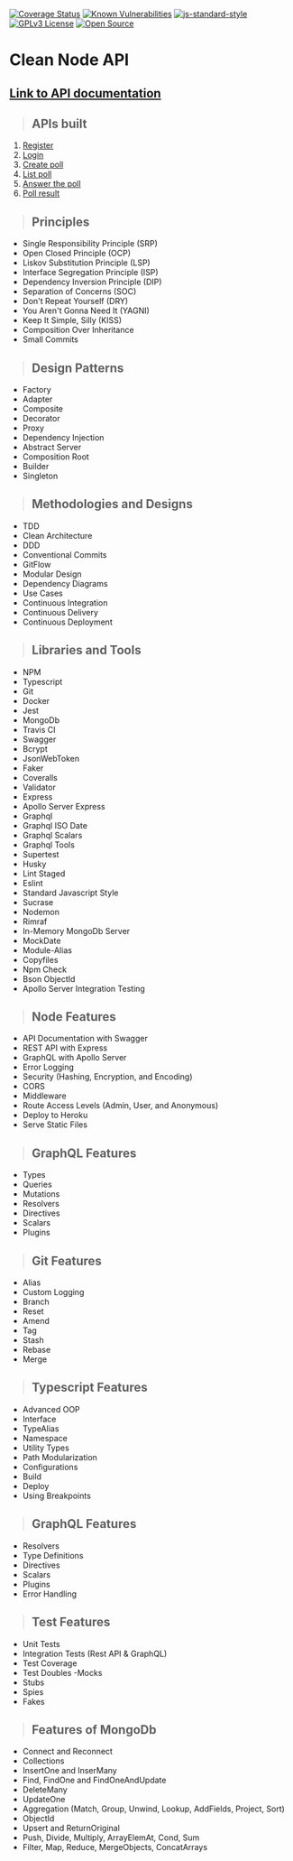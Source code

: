 [![Coverage Status](https://coveralls.io/repos/github/rmanguinho/clean-ts-api/badge.svg)](https://coveralls.io/github/rmanguinho/clean-ts-api)
[![Known Vulnerabilities](https://snyk.io/test/github/rmanguinho/clean-ts-api/badge.svg)](https://snyk.io/test/github/rmanguinho/clean-ts-api)
[![js-standard-style](https://img.shields.io/badge/code%20style-standard-brightgreen.svg)](http://standardjs.com)
[![GPLv3 License](https://img.shields.io/badge/License-GPL%20v3-yellow.svg)](https://opensource.org/licenses/)
[![Open Source](https://badges.frapsoft.com/os/v1/open-source.svg?v=103)](https://opensource.org/)

# **Clean Node API**

## [**Link to API documentation**](http://fordevs.herokuapp.com/api-docs)

> ## APIs built

1. [Register](./requirements/signup.md)
2. [Login](./requirements/login.md)
3. [Create poll](./requirements/add-survey.md)
4. [List poll](./requirements/load-surveys.md)
5. [Answer the poll](./requirements/save-survey-result.md)
6. [Poll result](./requirements/load-survey-result.md)

> ## Principles

- Single Responsibility Principle (SRP)
- Open Closed Principle (OCP)
- Liskov Substitution Principle (LSP)
- Interface Segregation Principle (ISP)
- Dependency Inversion Principle (DIP)
- Separation of Concerns (SOC)
- Don't Repeat Yourself (DRY)
- You Aren't Gonna Need It (YAGNI)
- Keep It Simple, Silly (KISS)
- Composition Over Inheritance
- Small Commits

> ## Design Patterns

- Factory
- Adapter
- Composite
- Decorator
- Proxy
- Dependency Injection
- Abstract Server
- Composition Root
- Builder
- Singleton

> ## Methodologies and Designs

- TDD
- Clean Architecture
- DDD
- Conventional Commits
- GitFlow
- Modular Design
- Dependency Diagrams
- Use Cases
- Continuous Integration
- Continuous Delivery
- Continuous Deployment

> ## Libraries and Tools

- NPM
- Typescript
- Git
- Docker
- Jest
- MongoDb
- Travis CI
- Swagger
- Bcrypt
- JsonWebToken
- Faker
- Coveralls
- Validator
- Express
- Apollo Server Express
- Graphql
- Graphql ISO Date
- Graphql Scalars
- Graphql Tools
- Supertest
- Husky
- Lint Staged
- Eslint
- Standard Javascript Style
- Sucrase
- Nodemon
- Rimraf
- In-Memory MongoDb Server
- MockDate
- Module-Alias
- Copyfiles
- Npm Check
- Bson ObjectId
- Apollo Server Integration Testing

> ## Node Features

- API Documentation with Swagger
- REST API with Express
- GraphQL with Apollo Server
- Error Logging
- Security (Hashing, Encryption, and Encoding)
- CORS
- Middleware
- Route Access Levels (Admin, User, and Anonymous)
- Deploy to Heroku
- Serve Static Files

> ## GraphQL Features

- Types
- Queries
- Mutations
- Resolvers
- Directives
- Scalars
- Plugins

> ## Git Features

- Alias
- Custom Logging
- Branch
- Reset
- Amend
- Tag
- Stash
- Rebase
- Merge

> ## Typescript Features

- Advanced OOP
- Interface
- TypeAlias
- Namespace
- Utility Types
- Path Modularization
- Configurations
- Build
- Deploy
- Using Breakpoints

> ## GraphQL Features

- Resolvers
- Type Definitions
- Directives
- Scalars
- Plugins
- Error Handling

> ## Test Features

- Unit Tests
- Integration Tests (Rest API & GraphQL)
- Test Coverage
- Test Doubles
-Mocks
- Stubs
- Spies
- Fakes

> ## Features of MongoDb

- Connect and Reconnect
- Collections
- InsertOne and InserMany
- Find, FindOne and FindOneAndUpdate
- DeleteMany
- UpdateOne
- Aggregation (Match, Group, Unwind, Lookup, AddFields, Project, Sort)
- ObjectId
- Upsert and ReturnOriginal
- Push, Divide, Multiply, ArrayElemAt, Cond, Sum
- Filter, Map, Reduce, MergeObjects, ConcatArrays
